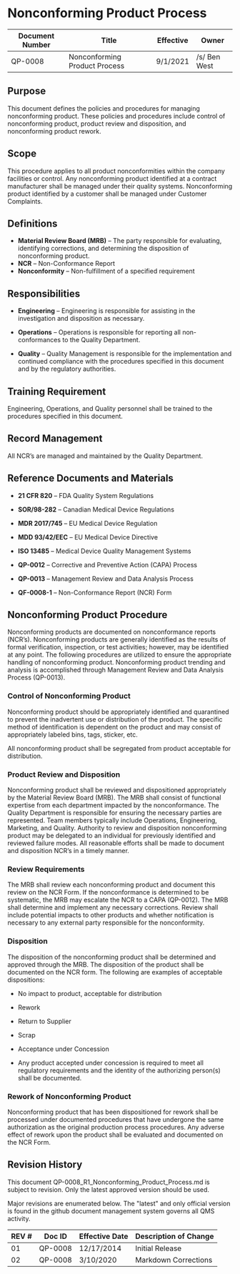 # Nonconforming Product Process

Document Number|Title|Effective|Owner
---------------|-------------------------------------|----|-----
QP-0008|Nonconforming Product Process|9/1/2021|/s/ Ben West

## Purpose

This document defines the policies and procedures for managing
nonconforming product. These policies and procedures include control
of nonconforming product, product review and disposition, and
nonconforming product rework.

## Scope

This procedure applies to all product nonconformities within the
company facilities or control. Any nonconforming product identified at
a contract manufacturer shall be managed under their quality systems.
Nonconforming product identified by a customer shall be managed under
Customer Complaints.

## Definitions
* **Material Review Board (MRB)** – The party responsible for evaluating, identifying corrections, and determining the disposition of nonconforming product.
* **NCR** – Non-Conformance Report
* **Nonconformity** – Non-fulfillment of a specified requirement

## Responsibilities

*  **Engineering** – Engineering is responsible for assisting in the
 investigation and disposition as necessary.

*  **Operations** – Operations is responsible for reporting all
 non-conformances to the Quality Department.

*  **Quality** – Quality Management is responsible for the implementation
and continued compliance with the procedures specified in this
document and by the regulatory authorities.

## Training Requirement

Engineering, Operations, and Quality
     personnel shall be trained to the procedures specified in this
     document.

## Record Management 

All NCR’s are managed and maintained by the Quality Department.

## Reference Documents and Materials

* **21 CFR 820** – FDA Quality System Regulations

* **SOR/98-282** – Canadian Medical Device Regulations

* **MDR 2017/745** – EU Medical Device Regulation

* **MDD 93/42/EEC** – EU Medical Device Directive

* **ISO 13485** – Medical Device Quality Management Systems

* **QP-0012** – Corrective and Preventive Action (CAPA) Process

* **QP-0013** – Management Review and Data Analysis Process

* **QF-0008-1** – Non-Conformance Report (NCR) Form

## Nonconforming Product Procedure

Nonconforming products are documented on nonconformance reports (NCR’s). 
Nonconforming products are generally identified as the
results of formal verification, inspection, or test activities; however, may be identified at any point. The following procedures are
utilized to ensure the appropriate handling of nonconforming product.  Nonconforming product trending and analysis is accomplished through
 Management Review and Data Analysis Process (QP-0013).

### Control of Nonconforming Product

Nonconforming product should be appropriately identified and
quarantined to prevent the inadvertent use or distribution of the
product. The specific method of identification is dependent on the
product and may consist of appropriately labeled bins, tags, sticker,
etc. 

All nonconforming product shall be segregated from product
acceptable for distribution.

### Product Review and Disposition

 Nonconforming product shall be reviewed and dispositioned
 appropriately by the Material Review Board (MRB). The MRB shall
 consist of functional expertise from each department impacted by the
 nonconformance. The Quality Department is responsible for ensuring the
 necessary parties are represented. Team members typically include
 Operations, Engineering, Marketing, and Quality. Authority to review
 and disposition nonconforming product may be delegated to an
 individual for previously identified and reviewed failure modes. All
 reasonable efforts shall be made to document and disposition NCR’s in
 a timely manner.

### Review Requirements

The MRB shall review each nonconforming product and document this
review on the NCR Form. If the nonconformance is determined to be
systematic, the MRB may escalate the NCR to a CAPA (QP-0012). The MRB
shall determine and implement any necessary corrections. Review shall
include potential impacts to other products and whether notification
is necessary to any external party responsible for the nonconformity.

### Disposition

The disposition of the nonconforming product shall be determined and
approved through the MRB. The disposition of the product shall be
documented on the NCR form. The following are examples of acceptable
dispositions:

* No impact to product, acceptable for distribution

* Rework

* Return to Supplier

* Scrap

* Acceptance under Concession

* Any product accepted under concession is required to meet all regulatory requirements and the identity of the authorizing person(s)
shall be documented.

### Rework of Nonconforming Product

Nonconforming product that has been dispositioned for rework shall be
processed under documented procedures that have undergone the same
authorization as the original production process procedures. Any
adverse effect of rework upon the product shall be evaluated and
documented on the NCR Form.

## Revision History

This document  QP-0008_R1_Nonconforming_Product_Process.md
is subject to revision. Only the latest approved version should be used.

Major revisions are enumerated below.
The "latest" and only official version is found in the github document management system governs all QMS activity.

REV #|Doc ID|Effective Date|Description of Change
-----|------|--------------|---------------------
01   | QP-0008|12/17/2014|Initial Release
02   | QP-0008|3/10/2020|Markdown Corrections

